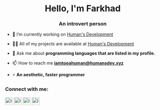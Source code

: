 <h1 align="center">Hello, I'm Farkhad</h1>
<h3 align="center">An introvert person</h3>

- 🔭 I’m currently working on [Human's Development](humansdev.xyz)

- 👨‍💻 All of my projects are available at [Human's Development](humansdev.xyz/projects/index.html)

- 💬 Ask me about **programming languages that are listed in my profile.**

- 📫 How to reach me **iamtooahuman@humansdev.xyz**

- ⚡ **An aesthetic, faster programmer**

<h3 align="left">Connect with me:</h3>
<p align="left">
<a href="https://codepen.io/iamtooahuman" target="blank"><img align="center" src="https://upload.wikimedia.org/wikipedia/commons/thumb/8/83/Telegram_2019_Logo.svg/512px-Telegram_2019_Logo.svg.png" alt="iamtooahuman" height="25" width="25" /></a>
<a href="https://twitter.com/iamtooahuman" target="blank"><img align="center" src="https://raw.githubusercontent.com/rahuldkjain/github-profile-readme-generator/master/src/images/icons/Social/twitter.svg" alt="iamtooahuman" height="25" width="25" /></a>
<a href="https://instagram.com/iamtooahuman" target="blank"><img align="center" src="https://raw.githubusercontent.com/rahuldkjain/github-profile-readme-generator/master/src/images/icons/Social/instagram.svg" alt="iamtooahuman" height="25" width="25" /></a>
<a href="https://vk.com/iamtooahuman" target="blank"><img align="center" src="https://upload.wikimedia.org/wikipedia/commons/thumb/f/f3/VK_Compact_Logo_%282021-present%29.svg/2048px-VK_Compact_Logo_%282021-present%29.svg.png" alt="iamtooahuman" height="25" width="25" /></a>
